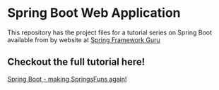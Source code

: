 # Spring Boot Web Application
This repository has the project files for a tutorial series on Spring Boot available from by website at [Spring Framework Guru](https://springframework.guru)

## Checkout the full tutorial here!
[Spring Boot - making SpringsFuns again!](https://springframework.guru/spring-boot-web-application-part-1-spring-initializr/)
